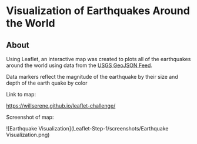 # Visualization of Earthquakes Around the World

## About

Using Leaflet, an interactive map was created to plots all of the earthquakes around the world using data from the [USGS GeoJSON Feed](http://earthquake.usgs.gov/earthquakes/feed/v1.0/geojson.php). 

Data markers reflect the magnitude of the earthquake by their size and depth of the earth quake by color

Link to map:

https://willserene.github.io/leaflet-challenge/

Screenshot of map:

![Earthquake Visualization](Leaflet-Step-1/screenshots/Earthquake Visualization.png)
